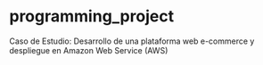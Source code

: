 # programming_project
Caso de Estudio: Desarrollo de una plataforma web e-commerce y despliegue en Amazon Web Service (AWS)
